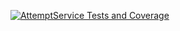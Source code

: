 [![AttemptService Tests and Coverage](https://github.com/JamesAndrewKong/jordyjimduo1/actions/workflows/attempt-service.yml/badge.svg)](https://github.com/JamesAndrewKong/jordyjimduo1/actions/workflows/attempt-service.yml)
